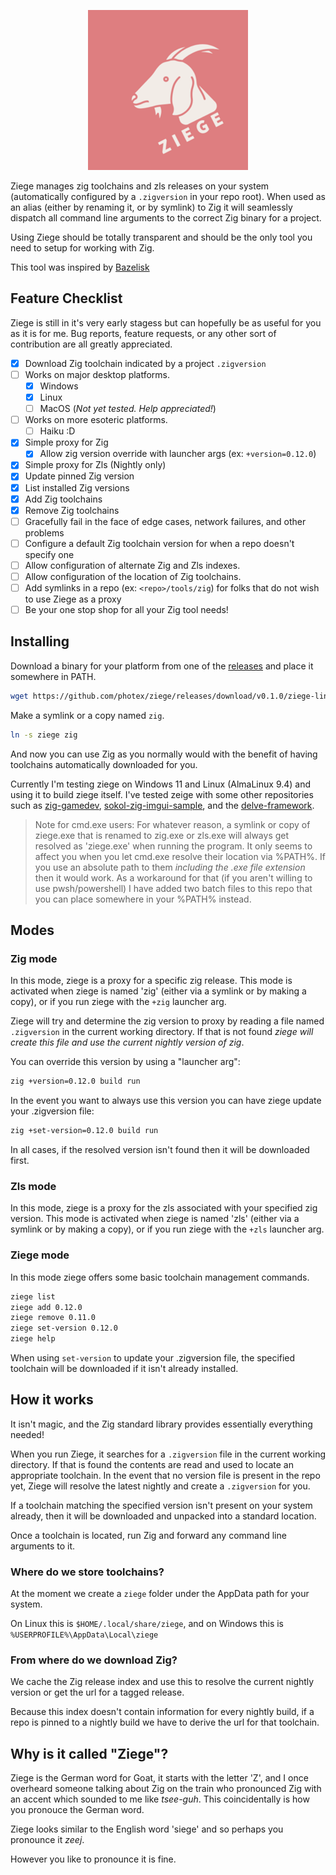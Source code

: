 
<p align="center">
  <img width="256" height="256" src="logo.png">
</p>

Ziege manages zig toolchains and zls releases on your system (automatically configured by a `.zigversion` in your repo root). When used as an alias (either by renaming it, or by symlink) to Zig it will seamlessly dispatch all command line arguments to the correct Zig binary for a project.

Using Ziege should be totally transparent and should be the only tool you need to setup for working with Zig.

This tool was inspired by [Bazelisk](https://github.com/bazelbuild/bazelisk)

## Feature Checklist

Ziege is still in it's very early stagess but can hopefully be as useful for you as it is for me. Bug reports, feature requests, or any other sort of contribution are all greatly appreciated.

- [x] Download Zig toolchain indicated by a project `.zigversion`
- [ ] Works on major desktop platforms.
  - [x] Windows
  - [x] Linux
  - [ ] MacOS (*Not yet tested. Help appreciated!*)
- [ ] Works on more esoteric platforms.
  - [ ] Haiku :D
- [x] Simple proxy for Zig
  - [x] Allow zig version override with launcher args (ex: `+version=0.12.0`)
- [x] Simple proxy for Zls (Nightly only)
- [x] Update pinned Zig version
- [x] List installed Zig versions
- [x] Add Zig toolchains
- [x] Remove Zig toolchains
- [ ] Gracefully fail in the face of edge cases, network failures, and other problems
- [ ] Configure a default Zig toolchain version for when a repo doesn't specify one
- [ ] Allow configuration of alternate Zig and Zls indexes.
- [ ] Allow configuration of the location of Zig toolchains.
- [ ] Add symlinks in a repo (ex: `<repo>/tools/zig`) for folks that do not wish to use Ziege as a proxy
- [ ] Be your one stop shop for all your Zig tool needs!

## Installing

Download a binary for your platform from one of the [releases](https://github.com/photex/ziege/releases) and place it somewhere in PATH.

```sh
wget https://github.com/photex/ziege/releases/download/v0.1.0/ziege-linux-x86_64 -O ziege
```

Make a symlink or a copy named `zig`.

```sh
ln -s ziege zig
```

And now you can use Zig as you normally would with the benefit of having toolchains automatically downloaded for you.

Currently I'm testing ziege on Windows 11 and Linux (AlmaLinux 9.4) and using it to build ziege itself. I've tested zeige with some other repositories such as [zig-gamedev](https://github.com/zig-gamedev/zig-gamedev), [sokol-zig-imgui-sample](https://github.com/floooh/sokol-zig-imgui-sample/), and the [delve-framework](https://github.com/Interrupt/delve-framework/).

> Note for cmd.exe users: For whatever reason, a symlink or copy of ziege.exe that is renamed to zig.exe or zls.exe will always get resolved as 'ziege.exe' when running the program. It only seems to affect you when you let cmd.exe resolve their location via %PATH%. If you use an absolute path to them *including the .exe file extension* then it would work.
> As a workaround for that (if you aren't willing to use pwsh/powershell) I have added two batch files to this repo that you can place somewhere in your %PATH% instead.

## Modes

### Zig mode

In this mode, ziege is a proxy for a specific zig release. This mode is activated when ziege is named 'zig' (either via a symlink or by making a copy), or if you run ziege with the `+zig` launcher arg.

Ziege will try and determine the zig version to proxy by reading a file named `.zigversion` in the current working directory. If that is not found *ziege will create this file and use the current nightly version of zig*.

You can override this version by using a "launcher arg":

```sh
zig +version=0.12.0 build run
```

In the event you want to always use this version you can have ziege update your .zigversion file:

```sh
zig +set-version=0.12.0 build run
```

In all cases, if the resolved version isn't found then it will be downloaded first.

### Zls mode

In this mode, ziege is a proxy for the zls associated with your specified zig version. This mode is activated when ziege is named 'zls' (either via a symlink or by making a copy), or if you run ziege with the `+zls` launcher arg.

### Ziege mode

In this mode ziege offers some basic toolchain management commands.

```sh
ziege list
ziege add 0.12.0
ziege remove 0.11.0
ziege set-version 0.12.0
ziege help
```

When using `set-version` to update your .zigversion file, the specified toolchain will be downloaded if it isn't already installed.

## How it works

It isn't magic, and the Zig standard library provides essentially everything needed!

When you run Ziege, it searches for a `.zigversion` file in the current working directory. If that is found the contents are read and used to locate an appropriate toolchain. In the event that no version file is present in the repo yet, Ziege will resolve the latest nightly and create a `.zigversion` for you.

If a toolchain matching the specified version isn't present on your system already, then it will be downloaded and unpacked into a standard location.

Once a toolchain is located, run Zig and forward any command line arguments to it.

### Where do we store toolchains?

At the moment we create a `ziege` folder under the AppData path for your system.

On Linux this is `$HOME/.local/share/ziege`, and on Windows this is `%USERPROFILE%\AppData\Local\ziege`

### From where do we download Zig?

We cache the Zig release index and use this to resolve the current nightly version or get the url for a tagged release.

Because this index doesn't contain information for every nightly build, if a repo is pinned to a nightly build we have to derive the url for that toolchain.

## Why is it called "Ziege"?

Ziege is the German word for Goat, it starts with the letter 'Z', and I once overheard someone talking about Zig on the train who pronounced Zig with an accent which sounded to me like *tsee-guh*. This coincidentally is how you pronouce the German word.

Ziege looks similar to the English word 'siege' and so perhaps you pronounce it *zeej*.

However you like to pronounce it is fine.
